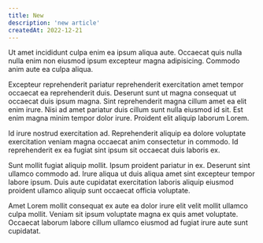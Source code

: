 ```yaml
---
title: New
description: 'new article'
createdAt: 2022-12-21
---
```


Ut amet incididunt culpa enim ea ipsum aliqua aute. Occaecat quis nulla nulla enim non eiusmod ipsum excepteur magna adipisicing. Commodo anim aute ea culpa aliqua.

Excepteur reprehenderit pariatur reprehenderit exercitation amet tempor occaecat ea reprehenderit duis. Deserunt sunt ut magna consequat ut occaecat duis ipsum magna. Sint reprehenderit magna cillum amet ea elit enim irure. Nisi ad amet pariatur duis cillum sunt nulla eiusmod id sit. Est enim magna minim tempor dolor irure. Proident elit aliquip laborum Lorem.

Id irure nostrud exercitation ad. Reprehenderit aliquip ea dolore voluptate exercitation veniam magna occaecat anim consectetur in commodo. Id reprehenderit ex ea fugiat sint ipsum sit occaecat duis laboris ex.

Sunt mollit fugiat aliquip mollit. Ipsum proident pariatur in ex. Deserunt sint ullamco commodo ad. Irure aliqua ut duis aliqua amet sint excepteur tempor labore ipsum. Duis aute cupidatat exercitation laboris aliquip eiusmod proident ullamco aliquip sunt occaecat officia voluptate.

Amet Lorem mollit consequat ex aute ea dolor irure elit velit mollit ullamco culpa mollit. Veniam sit ipsum voluptate magna ex quis amet voluptate. Occaecat laborum labore cillum ullamco eiusmod ad fugiat irure aute sunt cupidatat.
